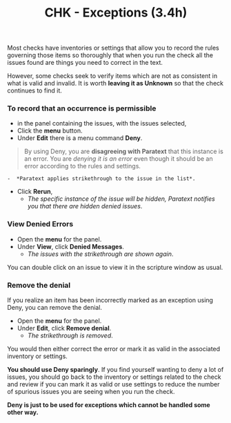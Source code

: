 ﻿---
title: CHK - Exceptions (3.4h)
---
Most checks have inventories or settings that allow you to record the rules governing those items so thoroughly that when you run the check all the issues found are things you need to correct in the text.

However, some checks seek to verify items which are not as consistent in what is valid and invalid. It is worth **leaving it as Unknown** so that the check continues to find it.

### To record that an occurrence is permissible

-  in the panel containing the issues, with the issues selected,
-  Click the **menu** button.
-  Under **Edit** there is a menu command **Deny**.

  > By using Deny, you are **disagreeing with Paratext** that this instance is an error. You are *denying it is an error* even though it should be an error according to the rules and settings.
  
    -  *Paratext applies strikethrough to the issue in the list*.

-  Click **Rerun**,  
    -  *The specific instance of the issue will be hidden, Paratext notifies you that there are hidden denied issues*.

### View Denied Errors

-  Open the **menu** for the panel.
-  Under **View**, click **Denied Messages**.  
    -  *The issues with the strikethrough are shown again*.

You can double click on an issue to view it in the scripture window as usual.

### Remove the denial

If you realize an item has been incorrectly marked as an exception using Deny, you can remove the denial.

-  Open the **menu** for the panel.
-  Under **Edit**, click **Remove denial**.  
    -  *The strikethrough is removed*.

You would then either correct the error or mark it as valid in the associated inventory or settings.

**You should use Deny sparingly**. If you find yourself wanting to deny a lot of issues, you should go back to the inventory or settings related to the check and review if you can mark it as valid or use settings to reduce the number of spurious issues you are seeing when you run the check.

**Deny is just to be used for exceptions which cannot be handled some other way.**
